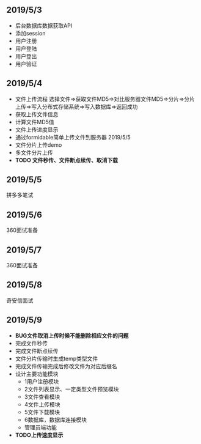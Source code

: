 ## 2019/5/3
- 后台数据库数据获取API
- 添加session
- 用户注册
- 用户登陆
- 用户登出
- 用户验证

## 2019/5/4
- 文件上传流程 选择文件=>获取文件MD5=>对比服务器文件MD5=>分片=>分片上传=>写入分布式存储系统=>写入数据库=>返回成功
- 获取上传文件信息
- 计算文件MD5值
- 文件上传进度显示
- 通过formidable简单上传文件到服务器
2019/5/5
- 文件分片上传demo
- 多文件分片上传
- **TODO 文件秒传、文件断点续传、取消下载**
## 2019/5/5
拼多多笔试
## 2019/5/6
360面试准备
## 2019/5/7
360面试准备
## 2019/5/8
奇安信面试
## 2019/5/9
- **BUG文件取消上传时候不能删除相应文件的问题**
- 完成文件秒传
- 完成文件断点续传
- 文件分片传输时生成temp类型文件
- 完成文件传输完成后修改文件为对应后缀名
- 设计主要功能模块
  - 1用户注册模块
  - 2文件列表显示、一定类型文件预览模块
  - 3文件查看模块
  - 4文件上传模块
  - 5文件下载模块
  - 6数据库，数据库连接模块
  - 管理员端功能
- **TODO上传速度显示**
